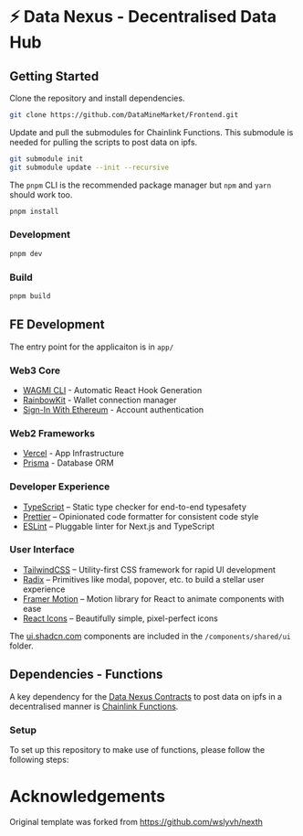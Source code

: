 # ⚡ Data Nexus - Decentralised Data Hub

## Getting Started

Clone the repository and install dependencies.

```bash
git clone https://github.com/DataMineMarket/Frontend.git
```

Update and pull the submodules for Chainlink Functions. This submodule is needed for pulling the scripts to post data on ipfs.

```bash
git submodule init
git submodule update --init --recursive
```

The `pnpm` CLI is the recommended package manager but `npm` and `yarn` should work too.

```bash
pnpm install
```

### Development

```bash
pnpm dev
```

### Build

```bash
pnpm build
```

## FE Development

The entry point for the applicaiton is in `app/`

### Web3 Core

- [WAGMI CLI](https://wagmi.sh/cli/getting-started) - Automatic React Hook Generation
- [RainbowKit](https://www.rainbowkit.com/) - Wallet connection manager
- [Sign-In With Ethereum](https://login.xyz/) - Account authentication

### Web2 Frameworks

- [Vercel](https://vercel.com/) - App Infrastructure
- [Prisma](https://www.prisma.io/) - Database ORM

### Developer Experience

- [TypeScript](https://www.typescriptlang.org/) – Static type checker for end-to-end typesafety
- [Prettier](https://prettier.io/) – Opinionated code formatter for consistent code style
- [ESLint](https://eslint.org/) – Pluggable linter for Next.js and TypeScript

### User Interface

- [TailwindCSS](https://tailwindcss.com) – Utility-first CSS framework for rapid UI development
- [Radix](https://www.radix-ui.com/) – Primitives like modal, popover, etc. to build a stellar user experience
- [Framer Motion](https://www.framer.com/motion/) – Motion library for React to animate components with ease
- [React Icons](https://react-icons.github.io/react-icons) – Beautifully simple, pixel-perfect icons

The [ui.shadcn.com](https://ui.shadcn.com) components are included in the `/components/shared/ui` folder.

## Dependencies - Functions

A key dependency for the [Data Nexus Contracts](https://github.com/DataMineMarket/DataNexusContracts) to post data on ipfs in a decentralised manner is [Chainlink Functions](https://docs.chain.link/chainlink-functions).

### Setup

To set up this repository to make use of functions, please follow the following steps:

# Acknowledgements

Original template was forked from https://github.com/wslyvh/nexth
